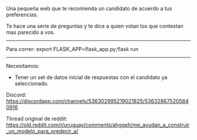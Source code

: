 Una pequeña web que te recomienda un candidato de acuerdo a tus preferencias. 

Te hace una serie de preguntas y te dice a quien votan los que contestan mas parecido a vos.

---

Para correr: export FLASK_APP=flask_app.py;flask run

---
Necesitamos:

* Tener un set de datos inicial de respuestas con el candidato ya seleccionado.

Discord: https://discordapp.com/channels/536302995219021825/536328675205840916

Thread original de reddit: https://old.reddit.com/r/uruguay/comments/ahggeh/me_ayudan_a_construir_un_modelo_para_predecir_a/
